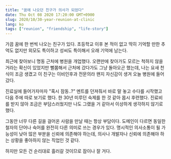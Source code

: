 ```yaml
---
title: "꿈에 나오던 친구가 의사가 되었다"
date: Thu Oct 08 2020 17:20:00 GMT+0900
slug: 2020/10/30-year-reunion-at-clinic
lang: ko
tags: ["reunion", "friendship", "life-story"]
---
```


가끔 꿈에 한 번씩 나오는 친구가 있다. 초등학교 이후 본 적이 없고 딱히 기억할 만한 추억도 없지만 외모도 특이하고 성씨도 특이해서 오래 기억에 남는다.

최근에 찾아보니 명동 근처에 병원을 개업했다. 오랜만에 찾아가도 모르는 척하지 않을 거라는 확신이 있었지만 뻘쭘해서 근처에 갔다가도 그냥 돌아오곤 했는데, 나는 요새 천식이 조금 생겼고 이 친구는 이비인후과 전문의라 왠지 자신감이 생겨 오늘 병원에 들어갔다.

진료실에 들어가자마자 "혹시 잠동..?" 멘트를 던져줘서 바로 말 놓고 수다를 시작했고 다음 주에 따로 보기로 했다. 한 30년 미루던 숙제를 한 것 같아 몹시 후련했다. 진료비를 받지 않아 조금은 부담스러웠지만 나도 그랬을 거 같아서 이상하게 생각하지 않기로 했다.

그동안 너무 다른 길을 걸어온 사람을 만날 때는 항상 부담이다. 도메인이 다르면 동일한 철자의 단어나 숙어를 완전히 다른 의미로 쓰는 경우가 있다. 명시적인 의사소통이 될 가능성이 낮아 많은 부분을 신뢰에 의존해야 하는데, 의사나 개발자나 신뢰에 의존해야 하는 상황을 좋아하지 않는 직업인 것 같다.

하지만 모든 건 순리대로 흘러갈 것이므로 잠이나 잘 거다.
